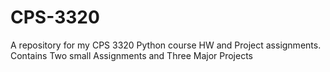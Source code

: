 # CPS-3320
A repository for my CPS 3320  Python course HW and Project assignments.
<br />Contains Two small Assignments and Three Major Projects
